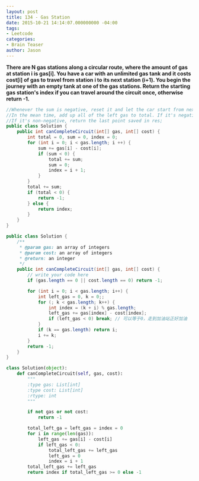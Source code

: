 ```yaml
---
layout: post
title: 134 - Gas Station
date: 2015-10-21 14:14:07.000000000 -04:00
tags:
- Leetcode
categories:
- Brain Teaser
author: Jason
---
```

**There are N gas stations along a circular route, where the amount of gas at station i is gas[i]. You have a car with an unlimited gas tank and it costs cost[i] of gas to travel from station i to its next station (i+1). You begin the journey with an empty tank at one of the gas stations. Return the starting gas station's index if you can travel around the circuit once, otherwise return -1.**


``` java
//Whenever the sum is negative, reset it and let the car start from next point.
//In the mean time, add up all of the left gas to total. If it's negative finally, return -1 since //it's impossible to finish.
//If it's non-negative, return the last point saved in res;
public class Solution {
    public int canCompleteCircuit(int[] gas, int[] cost) {
        int total = 0, sum = 0, index = 0;
        for (int i = 0; i < gas.length; i ++) {
            sum += gas[i] - cost[i];
            if (sum < 0) {
                total += sum;
                sum = 0;
                index = i + 1;
            }
        }
        total += sum;
        if (total < 0) {
            return -1;
        } else {
            return index;
        }
    }
}
```

``` java
public class Solution {
    /**
     * @param gas: an array of integers
     * @param cost: an array of integers
     * @return: an integer
     */
    public int canCompleteCircuit(int[] gas, int[] cost) {
        // write your code here
        if (gas.length == 0 || cost.length == 0) return -1;

        for (int i = 0; i < gas.length; i++) {
            int left_gas = 0, k = 0;;
            for (; k < gas.length; k++) {
                int index = (k + i) % gas.length;
                left_gas += gas[index] - cost[index];
                if (left_gas < 0) break; // 可以等于0，走到加油站正好加油
            }
            if (k == gas.length) return i;
            i += k;
        }
        return -1;
    }
}
```

``` python
class Solution(object):
    def canCompleteCircuit(self, gas, cost):
        """
        :type gas: List[int]
        :type cost: List[int]
        :rtype: int
        """

        if not gas or not cost:
            return -1

        total_left_ga = left_gas = index = 0
        for i in range(len(gas)):
            left_gas += gas[i] - cost[i]
            if left_gas < 0:
                total_left_gas += left_gas
                left_gas = 0
                index = i + 1
        total_left_gas += left_gas
        return index if total_left_gas >= 0 else -1
```

